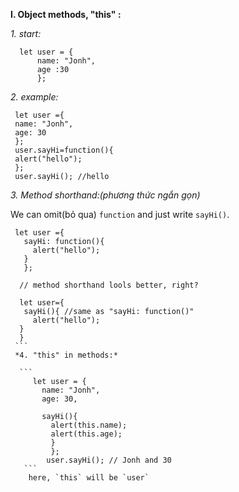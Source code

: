 
**I. Object methods, "this" :**

  *1. start:*
  
  ``` 
    let user = {
        name: "Jonh",
        age :30
        };
   ```
   *2. example:*
   
   ``` 
    let user ={
    name: "Jonh",
    age: 30
    };
    user.sayHi=function(){
    alert("hello");
    };
    user.sayHi(); //hello
   ```
   *3. Method shorthand:(phương thức ngắn gọn)*
   
   We can omit(bỏ qua) `function` and just write `sayHi()`.
   
   ```
    let user ={ 
      sayHi: function(){
        alert("hello");
      }
      };
      
     // method shorthand lools better, right?
     
     let user={
      sayHi(){ //same as "sayHi: function()"
        alert("hello");
     }
     }
    ```
    *4. "this" in methods:*
    
     ```
        let user = {
          name: "Jonh",
          age: 30,
          
          sayHi(){
            alert(this.name);
            alert(this.age);
            }
            };
           user.sayHi(); // Jonh and 30
      ```
       here, `this` will be `user`
       
       
          
    
    
        
 
